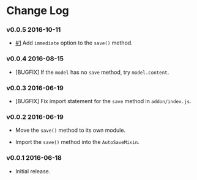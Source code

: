 # Change Log

### v0.0.5 2016-10-11

* [#1](https://github.com/lozjackson/ember-auto-save/pull/1) Add `immediate` option to the `save()` method.




### v0.0.4 2016-08-15

* [BUGFIX] If the `model` has no `save` method, try `model.content`.




### v0.0.3 2016-06-19

* [BUGFIX] Fix import statement for the `save` method in `addon/index.js`.




### v0.0.2 2016-06-19

* Move the `save()` method to its own module.

* Import the `save()` method into the `AutoSaveMixin`.




### v0.0.1 2016-06-18

* Initial release.
